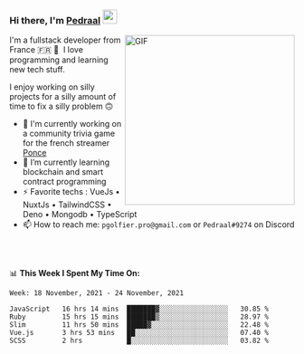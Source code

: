 ### Hi there, I'm <a href="https://pedraal.dev" target="_blank">Pedraal</a> <img src="https://media.giphy.com/media/hvRJCLFzcasrR4ia7z/giphy.gif" width="25px">
<img align="right" alt="GIF" src="https://pedraal.dev/avatar.png" width="300" height="300" />

I'm a fullstack developer from France 🇫🇷 🥖 &nbsp;I love programming and learning new
tech stuff.

I enjoy working on silly projects for a silly amount of time to fix a silly problem 🙃

- 🔭  I'm currently working on a community trivia game for the french streamer <a href="https://twitch.tv/ponce" target="_blank">Ponce</a>
- 🌱 I’m currently learning blockchain and smart contract programming
- ⚡ Favorite techs : VueJs &bull; NuxtJs &bull; TailwindCSS &bull; Deno &bull; Mongodb &bull; TypeScript
- 📫 How to reach me: `pgolfier.pro@gmail.com` or `Pedraal#9274` on Discord

<br>
<br>

📊 **This Week I Spent My Time On:**
<!--START_SECTION:waka-->
```text
Week: 18 November, 2021 - 24 November, 2021

JavaScript   16 hrs 14 mins  ███████▓░░░░░░░░░░░░░░░░░   30.85 % 
Ruby         15 hrs 15 mins  ███████▒░░░░░░░░░░░░░░░░░   28.97 % 
Slim         11 hrs 50 mins  █████▓░░░░░░░░░░░░░░░░░░░   22.48 % 
Vue.js       3 hrs 53 mins   ██░░░░░░░░░░░░░░░░░░░░░░░   07.40 % 
SCSS         2 hrs           █░░░░░░░░░░░░░░░░░░░░░░░░   03.82 % 
```
<!--END_SECTION:waka-->
